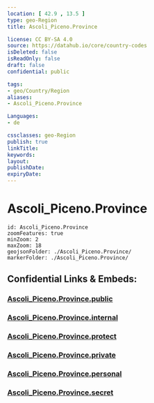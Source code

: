 ```yaml
---
location: [ 42.9 , 13.5 ] 
type: geo-Region
title: Ascoli_Piceno.Province

license: CC BY-SA 4.0
source: https://datahub.io/core/country-codes
isDeleted: false
isReadOnly: false
draft: false
confidential: public

tags:
- geo/Country/Region
aliases:
- Ascoli_Piceno.Province

Languages:
- de

cssclasses: geo-Region
publish: true
linkTitle: 
keywords: 
layout: 
publishDate: 
expiryDate: 
---
```


# Ascoli_Piceno.Province

```leaflet
id: Ascoli_Piceno.Province
zoomFeatures: true 
minZoom: 2 
maxZoom: 18
geojsonFolder: ./Ascoli_Piceno.Province/
markerFolder: ./Ascoli_Piceno.Province/
```


## Confidential Links & Embeds: 

### [Ascoli_Piceno.Province.public](/_public/\Earth\Continent\Europe\Europe~South\Italy\regions~Italy\MarcheAscoli_Piceno.Province.public.md) 

### [Ascoli_Piceno.Province.internal](/_internal/\Earth\Continent\Europe\Europe~South\Italy\regions~Italy\MarcheAscoli_Piceno.Province.internal.md) 

### [Ascoli_Piceno.Province.protect](/_protect/\Earth\Continent\Europe\Europe~South\Italy\regions~Italy\MarcheAscoli_Piceno.Province.protect.md) 

### [Ascoli_Piceno.Province.private](/_private/\Earth\Continent\Europe\Europe~South\Italy\regions~Italy\MarcheAscoli_Piceno.Province.private.md) 

### [Ascoli_Piceno.Province.personal](/_personal/\Earth\Continent\Europe\Europe~South\Italy\regions~Italy\MarcheAscoli_Piceno.Province.personal.md) 

### [Ascoli_Piceno.Province.secret](/_secret/\Earth\Continent\Europe\Europe~South\Italy\regions~Italy\MarcheAscoli_Piceno.Province.secret.md)

